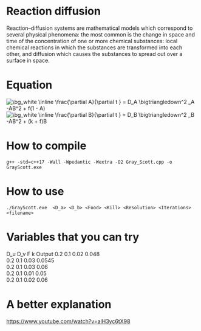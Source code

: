 # Reaction diffusion

Reaction–diffusion systems are mathematical models which correspond to several physical phenomena: the most common is the change in space and time of the concentration of one or more chemical substances: local chemical reactions in which the substances are transformed into each other, and diffusion which causes the substances to spread out over a surface in space.


# Equation  


<img src="https://latex.codecogs.com/svg.image?\bg_white&space;\inline&space;\frac{\partial&space;A}{\partial&space;t&space;}&space;=&space;&space;D_A&space;\bigtriangledown^2&space;_A&space;-AB^2&space;&plus;&space;f(1&space;-&space;A)" title="\bg_white \inline \frac{\partial A}{\partial t } = D_A \bigtriangledown^2 _A -AB^2 + f(1 - A)" />



<img src="https://latex.codecogs.com/svg.image?\bg_white&space;\inline&space;\frac{\partial&space;B}{\partial&space;t&space;}&space;=&space;&space;D_B&space;\bigtriangledown^2&space;_B&space;-AB^2&space;&plus;&space;(k&space;&plus;&space;f)B" title="\bg_white \inline \frac{\partial B}{\partial t } = D_B \bigtriangledown^2 _B -AB^2 + (k + f)B" />


# How to compile

```
g++ -std=c++17 -Wall -Wpedantic -Wextra -O2 Gray_Scott.cpp -o GrayScott.exe

```


# How to use 

```
./GrayScott.exe  <D_a> <D_b> <Food> <Kill> <Resolution> <Iterations> <filename>
```

# Variables that you can try

D_u	D_v	F	k	Output
0.2	0.1	0.02	0.048	
0.2	0.1	0.03	0.0545	
0.2	0.1	0.03	0.06	
0.2	0.1	0.01	0.05	
0.2	0.1	0.02	0.06	


# A better explanation

https://www.youtube.com/watch?v=alH3yc6tX98